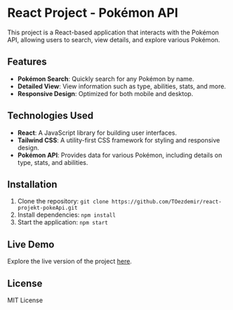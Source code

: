 # React Project - Pokémon API

This project is a React-based application that interacts with the Pokémon API, allowing users to search, view details, and explore various Pokémon.

## Features
- **Pokémon Search**: Quickly search for any Pokémon by name.
- **Detailed View**: View information such as type, abilities, stats, and more.
- **Responsive Design**: Optimized for both mobile and desktop.

## Technologies Used
- **React**: A JavaScript library for building user interfaces.
- **Tailwind CSS**: A utility-first CSS framework for styling and responsive design.
- **Pokémon API**: Provides data for various Pokémon, including details on type, stats, and abilities.

## Installation
1. Clone the repository: `git clone https://github.com/TOezdemir/react-projekt-pokeApi.git`
2. Install dependencies: `npm install`
3. Start the application: `npm start`

## Live Demo

Explore the live version of the project [here](https://react-projekt-poke-api.vercel.app).
   

## License
MIT License
